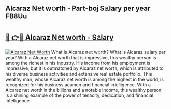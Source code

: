 ## Alcaraz N𝚎t w𝚘rth - Part-boj S𝚊lary per year FB8Uu

# <h2><a href="http://gc44bcf.nevu.top/?p=Alcaraz">🔗 👉🔴 Alcaraz N𝚎t w𝚘rth - S𝚊lary</a></h2>

[![Alcaraz N𝚎t W𝚘rth](https://i.imgur.com/Oavwk0R.jpeg)](http://gc44bcf.nevu.top/?p=Alcaraz)
What is Alcaraz n𝚎t w𝚘rth? What is Alcaraz s𝚊lary per year?
With a Alcaraz net worth that is impressive, this wealthy person is among the richest in his industry. His income from his employment is impressive, but it is outmatched by Alcaraz net worth, which is attributed to his diverse business activities and extensive real estate portfolio. This wealthy man, whose Alcaraz net worth is among the highest in the world, is recognized for his business acumen and financial intelligence. With a Alcaraz net worth in the billions and a notable income, this wealthy person is a shining example of the power of tenacity, dedication, and financial intelligence.
